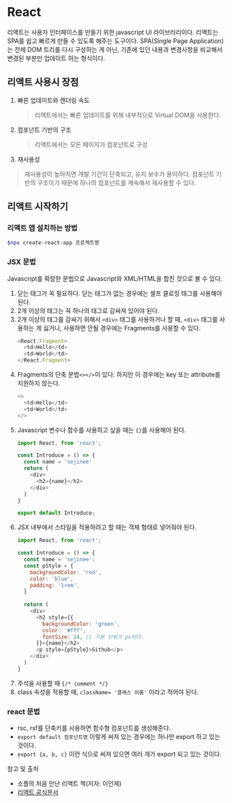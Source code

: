 # React
리액트는 사용자 인터페이스를 만들기 위한 javascript UI 라이브러리이다.
리액트는 SPA를 쉽고 빠르게 만들 수 있도록 해주는 도구이다. SPA(Single Page Application)는 전체 DOM 트리를 다시 구성하는 게 아닌, 기존에 있던 내용과 변경사항을 비교해서 변경된 부분만 업데이트 하는 형식이다.

## 리액트 사용시 장점
1. 빠른 업데이트와 렌더링 속도
   > 리액트에서는 빠른 업데이트를 위해 내부적으로 Virtual DOM을 사용한다.
2. 컴포넌트 기반의 구조
   > 리액트에서는 모든 페이지가 컴포넌트로 구성
3. 재사용성
  > 재사용성이 높아지면 개발 기간이 단축되고, 유지 보수가 용이하다. 컴포넌트 기반의 구조이기 때문에 하나의 컴포넌트를 계속해서 재사용할 수 있다.

## 리액트 시작하기

### 리액트 앱 설치하는 방법
```bash
$npx create-react-app 프로젝트명
```

### JSX 문법
Javascript를 확장한 문법으로 Javascript와 XML/HTML을 합친 것으로 볼 수 있다.
1. 닫는 태그가 꼭 필요하다. 닫는 태그가 없는 경우에는 셀프 클로징 태그를 사용해야 된다.
2. 2개 이상의 태그는 꼭 하나의 태그로 감싸져 있어야 된다.
3. 2개 이상의 태그를 감싸기 위해서 `<div>` 태그를 사용하거나 할 때, `<div>` 태그를 사용하는 게 싫거나, 사용하면 안될 경우에는 Fragments를 사용할 수 있다.
    ```javascript
    <React.Fragment>
      <td>Hello</td>
      <td>World</td>
    </React.Fragment>

4. Fragments의 단축 문법`<></>`이 있다. 하지만 이 경우에는 key 또는 attribute를 지원하지 않는다.
    ```javascript
    <>
      <td>Hello</td>
      <td>World</td>
    </>

5. Javascript 변수나 함수를 사용하고 싶을 때는 `{}`를 사용해야 된다.
    ```javascript
    import React, from 'react';

    const Introduce = () => {
      const name = 'sejinee'
      return (
        <div>
          <h2>{name}</h2>
        </div>
      )
    }

    export default Introduce;

6. JSX 내부에서 스타일을 적용하려고 할 때는 객체 형태로 넣어줘야 된다.
    ```javascript
    import React, from 'react';

    const Introduce = () => {
      const name = 'sejinee';
      const pStyle = {
        backgroundColor: 'red',
        color: 'blue',
        padding: '1rem',
      }
      
      return (
        <div>
          <h2 style={{
            backgroundColor: 'green',
            color: '#fff',
            fontSize: 24, // 기본 단위가 px이다.
          }}>{name}</h2>
          <p style={pStyle}>Github</p>
        </div>
      )
    }

7. 주석을 사용할 때 `{/* comment */}`
8. class 속성을 적용할 때, `className= '클래스 이름'` 이라고 적어야 된다.

### react 문법
- rsc, rsf를 단축키를 사용하면 함수형 컴포넌트를 생성해준다.
- `export default 컴포넌트명` 이렇게 써져 있는 경우에는 하나만 export 하고 있는 것이다.
- `export {a, b, c}` 이런 식으로 써져 있으면 여러 개가 export 되고 있는 것이다.


참고 및 출처
- 소플의 처음 만난 리액트 책(저자: 이인제)
- [리액트 공식문서]('https://ko.reactjs.org/')